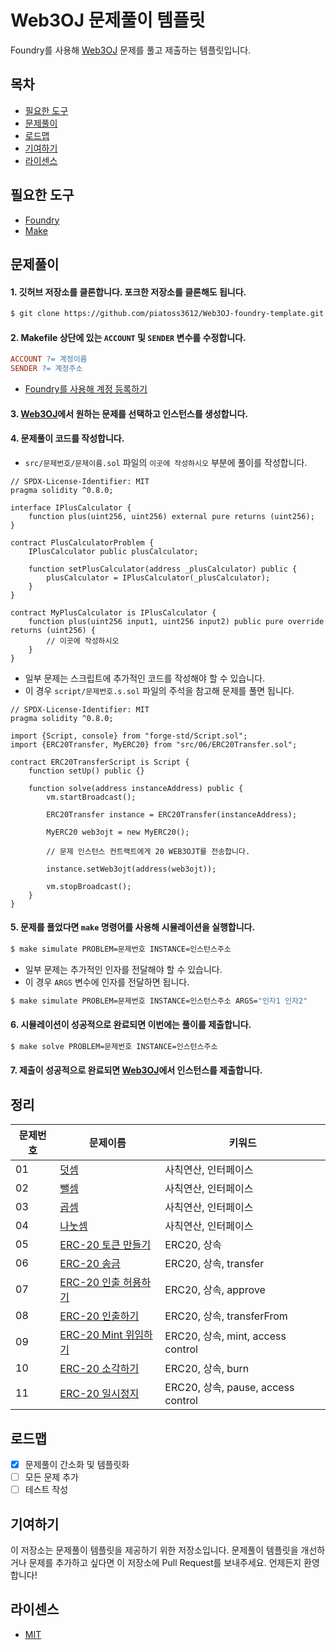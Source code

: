 # Web3OJ 문제풀이 템플릿

Foundry를 사용해 [Web3OJ](https://app.web3oj.com/) 문제를 풀고 제출하는 템플릿입니다.

## 목차

- [필요한 도구](#필요한-도구)
- [문제풀이](#문제풀이)
- [로드맵](#로드맵)
- [기여하기](#기여하기)
- [라이센스](#라이센스)

## 필요한 도구

- [Foundry](https://book.getfoundry.sh/getting-started/installation)
- [Make](https://www.gnu.org/software/make/)

## 문제풀이

#### 1. 깃허브 저장소를 클론합니다. 포크한 저장소를 클론해도 됩니다.

```bash
$ git clone https://github.com/piatoss3612/Web3OJ-foundry-template.git
```

#### 2. Makefile 상단에 있는 `ACCOUNT` 및 `SENDER` 변수를 수정합니다.

```makefile
ACCOUNT ?= 계정이름
SENDER ?= 계정주소
```

- [Foundry를 사용해 계정 등록하기](https://piatoss3612.tistory.com/139)

#### 3. [Web3OJ](https://app.web3oj.com/)에서 원하는 문제를 선택하고 인스턴스를 생성합니다.

#### 4. 문제풀이 코드를 작성합니다.

- `src/문제번호/문제이름.sol` 파일의 `이곳에 작성하시오` 부분에 풀이를 작성합니다.

```solidity
// SPDX-License-Identifier: MIT
pragma solidity ^0.8.0;

interface IPlusCalculator {
    function plus(uint256, uint256) external pure returns (uint256);
}

contract PlusCalculatorProblem {
    IPlusCalculator public plusCalculator;

    function setPlusCalculator(address _plusCalculator) public {
        plusCalculator = IPlusCalculator(_plusCalculator);
    }
}

contract MyPlusCalculator is IPlusCalculator {
    function plus(uint256 input1, uint256 input2) public pure override returns (uint256) {
        // 이곳에 작성하시오
    }
}
```

- 일부 문제는 스크립트에 추가적인 코드를 작성해야 할 수 있습니다.
- 이 경우 `script/문제번호.s.sol` 파일의 주석을 참고해 문제를 풀면 됩니다.

```solidity
// SPDX-License-Identifier: MIT
pragma solidity ^0.8.0;

import {Script, console} from "forge-std/Script.sol";
import {ERC20Transfer, MyERC20} from "src/06/ERC20Transfer.sol";

contract ERC20TransferScript is Script {
    function setUp() public {}

    function solve(address instanceAddress) public {
        vm.startBroadcast();

        ERC20Transfer instance = ERC20Transfer(instanceAddress);

        MyERC20 web3ojt = new MyERC20();

        // 문제 인스턴스 컨트랙트에게 20 WEB3OJT를 전송합니다.

        instance.setWeb3ojt(address(web3ojt));

        vm.stopBroadcast();
    }
}
```

#### 5. 문제를 풀었다면 `make` 명령어를 사용해 시뮬레이션을 실행합니다.

```bash
$ make simulate PROBLEM=문제번호 INSTANCE=인스턴스주소
```

- 일부 문제는 추가적인 인자를 전달해야 할 수 있습니다.
- 이 경우 `ARGS` 변수에 인자를 전달하면 됩니다.

```bash
$ make simulate PROBLEM=문제번호 INSTANCE=인스턴스주소 ARGS="인자1 인자2"
```

#### 6. 시뮬레이션이 성공적으로 완료되면 이번에는 풀이를 제출합니다.

```bash
$ make solve PROBLEM=문제번호 INSTANCE=인스턴스주소
```

#### 7. 제출이 성공적으로 완료되면 [Web3OJ](https://app.web3oj.com/)에서 인스턴스를 제출합니다.

## 정리

| 문제번호 | 문제이름                                                     | 키워드                             |
| -------- | ------------------------------------------------------------ | ---------------------------------- |
| 01       | [덧셈](https://app.web3oj.com/app/problem/1)                 | 사칙연산, 인터페이스               |
| 02       | [뺄셈](https://app.web3oj.com/app/problem/2)                 | 사칙연산, 인터페이스               |
| 03       | [곱셈](https://app.web3oj.com/app/problem/3)                 | 사칙연산, 인터페이스               |
| 04       | [나눗셈](https://app.web3oj.com/app/problem/4)               | 사칙연산, 인터페이스               |
| 05       | [ERC-20 토큰 만들기](https://app.web3oj.com/app/problem/5)   | ERC20, 상속                        |
| 06       | [ERC-20 송금](https://app.web3oj.com/app/problem/6)          | ERC20, 상속, transfer              |
| 07       | [ERC-20 인출 허용하기](https://app.web3oj.com/app/problem/7) | ERC20, 상속, approve               |
| 08       | [ERC-20 인출하기](https://app.web3oj.com/app/problem/8)      | ERC20, 상속, transferFrom          |
| 09       | [ERC-20 Mint 위임하기](https://app.web3oj.com/app/problem/9) | ERC20, 상속, mint, access control  |
| 10       | [ERC-20 소각하기](https://app.web3oj.com/app/problem/10)     | ERC20, 상속, burn                  |
| 11       | [ERC-20 일시정지](https://app.web3oj.com/app/problem/11)     | ERC20, 상속, pause, access control |

## 로드맵

- [x] 문제풀이 간소화 및 템플릿화
- [ ] 모든 문제 추가
- [ ] 테스트 작성

## 기여하기

이 저장소는 문제풀이 템플릿을 제공하기 위한 저장소입니다. 문제풀이 템플릿을 개선하거나 문제를 추가하고 싶다면 이 저장소에 Pull Request를 보내주세요. 언제든지 환영합니다!

## 라이센스

- [MIT](./LICENSE)
